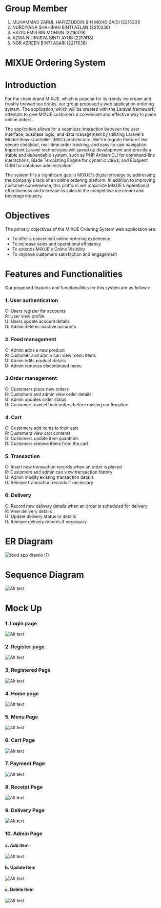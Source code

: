 # Group Member
1. MUHAMMAD ZARUL HAFIZZUDDIN BIN MOHD ZAIDI (2215331)
2. NURDIYANA SHAHIRAH BINTI AZLAN (2210236)
3. HAZIQ EMIR BIN  MOHSIN (2216379)
4. AZWA NURNISYA BINTI AYUB (2217418)
5. NOR AZREEN BINTI ASARI (2217638)

# MIXUE Ordering System

# Introduction

For the chain brand MIXUE, which is popular for its trendy ice cream and freshly brewed tea drinks, our group proposed a web application ordering system. The application, which will be created with the Laravel framework, attempts to give MIXUE customers a convenient and effective way to place online orders.

The application allows for a seamless interaction between the user interface, business logic, and data management by utilizing Laravel's Model-View-Controller (MVC) architecture. We'll integrate features like secure checkout, real-time order tracking, and easy-to-use navigation. Important Laravel technologies will speed up development and provide a stable and dependable system, such as PHP Artisan CLI for command-line interactions, Blade Templating Engine for dynamic views, and Eloquent ORM for database administration.

The system fills a significant gap in MIXUE's digital strategy by addressing the company's lack of an online ordering platform. In addition to improving customer convenience, this platform will maximize MIXUE's operational effectiveness and increase its sales in the competitive ice cream and beverage industry.


# Objectives

The primary objectives of the MIXUE Ordering System web application are:

- To offer a convenient online ordering experience
- To increase sales and operational efficiency
- To extends MIXUE's Online Visibility
- To improve customers satisfaction and engagement




# Features and Functionalities
Our proposed features and functionalities for this system are as follows:
### 1. User authentication
C: Users register for accounts </br>
R: User view profile </br>
U: Users update account details </br>
D: Admin deletes inactive accounts 
### 2. Food management
C: Admin adds a new product </br>
R: Customer and admin can view menu items </br>
U: Admin edits product details </br>
D: Admin removes discontinued menu </br>
### 3.Order management
C: Customers place new orders </br>
R: Customers and admin view order details </br>
U: Admin updates order status </br>
D: Customers cancel their orders before making confirmation
### 4. Cart 
C: Customers add items to their cart </br>
R: Customers view cart contents </br>
U: Customers update item quantities </br>
D: Customers remove items from the cart
### 5. Transaction
C: Insert new transaction records when an order is placed </br>
R: Customers and admin can view transaction history </br>
U: Admin modify existing transaction details </br>
D: Remove transaction records if necessary 
### 6. Delivery
C: Record new delivery details when an order is scheduled for delivery </br>
R: View delivery details </br>
U: Update delivery status or details </br>
D: Remove delivery records if necessary


# ER Diagram
![food app drawio (1)](https://github.com/user-attachments/assets/9038ca9d-9a92-49ee-8e76-fe1e14c8933e)

# Sequence Diagram
![Alt text](seqDiagram.jpeg?raw=true)

# Mock Up
### 1. Login page
![Alt text](mixue_login.png?raw=true)
### 2. Register page
![Alt text](mixue_register.png?raw=true)
### 3. Registered Page
![Alt text](mixue_register2.png?raw=true)
### 4. Home page
![Alt text](mixue_home.png?raw=true)
### 5. Menu Page
![Alt text](mixue_product.png?raw=true)
### 6. Cart Page
![Alt text](mixue_cart.png?raw=true)
### 7. Payment Page
![Alt text](mixue_cartsummary.png?raw=true)
### 8. Receipt Page
![Alt text](mixue_receipt.png?raw=true)
### 9. Delivery Page
![Alt text](mixue_delivery.png?raw=true)
### 10. Admin Page
#### a. Add Item
![Alt text](ADMIN_DASHBOARD(ADD).png?raw=true)
#### b. Update Item
![Alt text](ADMIN_DASHBOARD(UPDATE).png?raw=true)
#### c. Delete Item
![Alt text](ADMIN_DASHBOARD(DELETE).png?raw=true)

